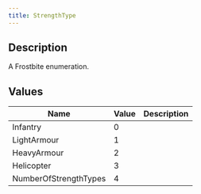 ```yaml
---
title: StrengthType
---
```

## Description

A Frostbite enumeration.

## Values

| Name                  | Value | Description |
| --------------------- | ----- | ----------- |
| Infantry              | 0     |             |
| LightArmour           | 1     |             |
| HeavyArmour           | 2     |             |
| Helicopter            | 3     |             |
| NumberOfStrengthTypes | 4     |             |
